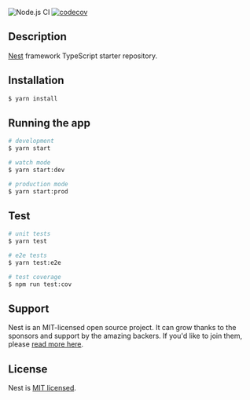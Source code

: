 ![Node.js CI](https://github.com/vinniimiranda/nest-mongodb-jwt-template/workflows/Node.js%20CI/badge.svg?branch=main)
[![codecov](https://codecov.io/gh/vinniimiranda/nest-mongodb-jwt-template/branch/main/graph/badge.svg?token=H7N1LV8HN5)](https://codecov.io/gh/vinniimiranda/nest-mongodb-jwt-template)
## Description

[Nest](https://github.com/nestjs/nest) framework TypeScript starter repository.

## Installation

```bash
$ yarn install
```

## Running the app

```bash
# development
$ yarn start

# watch mode
$ yarn start:dev

# production mode
$ yarn start:prod
```

## Test

```bash
# unit tests
$ yarn test

# e2e tests
$ yarn test:e2e

# test coverage
$ npm run test:cov
```

## Support

Nest is an MIT-licensed open source project. It can grow thanks to the sponsors and support by the amazing backers. If you'd like to join them, please [read more here](https://docs.nestjs.com/support).

## License

Nest is [MIT licensed](LICENSE).
